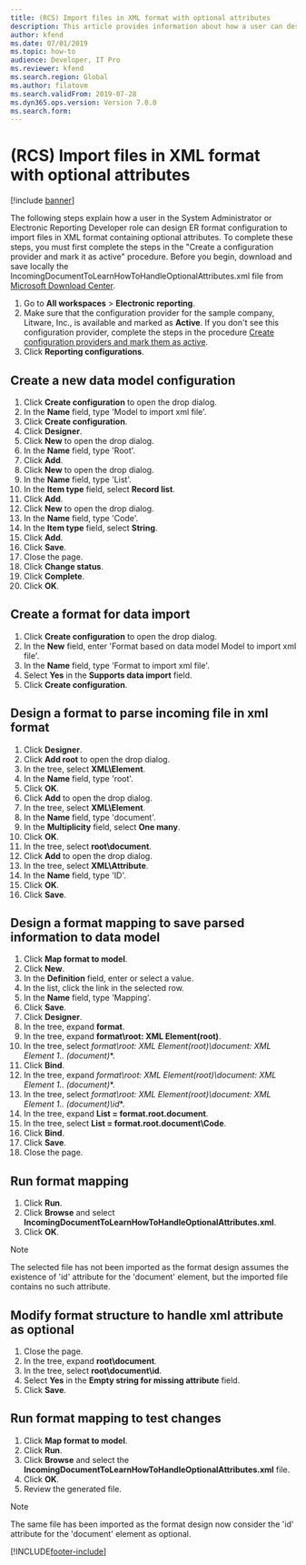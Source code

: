 ```yaml
---
title: (RCS) Import files in XML format with optional attributes
description: This article provides information about how a user can design ER format configuration to import files in XML format containing optional attributes.
author: kfend
ms.date: 07/01/2019
ms.topic: how-to
audience: Developer, IT Pro
ms.reviewer: kfend
ms.search.region: Global
ms.author: filatovm
ms.search.validFrom: 2019-07-28
ms.dyn365.ops.version: Version 7.0.0
ms.search.form: 
---
```

# (RCS) Import files in XML format with optional attributes

[!include [banner](../../includes/banner.md)]

The following steps explain how a user in the System Administrator or Electronic Reporting Developer role can design ER format configuration to import files in XML format containing optional attributes. To complete these steps, you must first complete the steps in the "Create a configuration provider and mark it as active" procedure. Before you begin, download and save locally the IncomingDocumentToLearnHowToHandleOptionalAttributes.xml file from [Microsoft Download Center](https://go.microsoft.com/fwlink/?linkid=874684).

1.    Go to **All workspaces** > **Electronic reporting**.
2.    Make sure that the configuration provider for the sample company, Litware, Inc., is available and marked as **Active**. If you don't see this configuration provider, complete the steps in the procedure [Create configuration providers and mark them as active](er-configuration-provider-mark-it-active-2016-11.md).
3.    Click **Reporting configurations**.

## Create a new data model configuration
1.    Click **Create configuration** to open the drop dialog.
2.    In the **Name** field, type 'Model to import xml file'.
3.    Click **Create configuration**.
4.    Click **Designer**.
5.    Click **New** to open the drop dialog.
6.    In the **Name** field, type 'Root'.
7.    Click **Add**.
8.    Click **New** to open the drop dialog.
9.    In the **Name** field, type 'List'.
10.    In the **Item type** field, select **Record list**.
11.    Click **Add**.
12.    Click **New** to open the drop dialog.
13.    In the **Name** field, type 'Code'.
14.    In the **Item type** field, select **String**.
15.    Click **Add**.
16.    Click **Save**.
17.    Close the page.
18.    Click **Change status**.
19.    Click **Complete**.
20.    Click **OK**.

## Create a format for data import
1.    Click **Create configuration** to open the drop dialog.
2.    In the **New** field, enter 'Format based on data model Model to import xml file'.
3.    In the **Name** field, type 'Format to import xml file'.
4.    Select **Yes** in the **Supports data import** field.
5.    Click **Create configuration**.

## Design a format to parse incoming file in xml format
1.    Click **Designer**.
2.    Click **Add root** to open the drop dialog.
3.    In the tree, select **XML\Element**.
4.    In the **Name** field, type 'root'.
5.    Click **OK**.
6.    Click **Add** to open the drop dialog.
7.    In the tree, select **XML\Element**.
8.    In the **Name** field, type 'document'.
9.    In the **Multiplicity** field, select **One many**.
10.    Click **OK**.
11.    In the tree, select **root\document**.
12.    Click **Add** to open the drop dialog.
13.    In the tree, select **XML\Attribute**.
14.    In the **Name** field, type 'ID'.
15.    Click **OK**.
16.    Click **Save**.

## Design a format mapping to save parsed information to data model
1. Click **Map format to model**.
2. Click **New**.
3. In the **Definition** field, enter or select a value.
4. In the list, click the link in the selected row.
5. In the **Name** field, type 'Mapping'.
6. Click **Save**.
7. Click **Designer**.
8. In the tree, expand **format**.
9. In the tree, expand **format\root: XML Element(root)**.
10.    In the tree, select **format\root: XML Element(root)\document: XML Element 1..* (document)**.
11.    Click **Bind**.
12.    In the tree, expand **format\root: XML Element(root)\document: XML Element 1..* (document)**.
13.    In the tree, select **format\root: XML Element(root)\document: XML Element 1..* (document)\id**.
14.    In the tree, expand **List = format.root.document**.
15.    In the tree, select **List = format.root.document\Code**.
16.    Click **Bind**.
17.    Click **Save**.
18.    Close the page.
 
## Run format mapping
1. Click **Run**.
2. Click **Browse** and select **IncomingDocumentToLearnHowToHandleOptionalAttributes.xml**.
3. Click **OK**.

> [!NOTE]
> The selected file has not been imported as the format design assumes the existence of 'id' attribute for the 'document' element, but the imported file contains no such attribute.

## Modify format structure to handle xml attribute as optional
1. Close the page.
2. In the tree, expand **root\document**.
3. In the tree, select **root\document\id**.
4. Select **Yes** in the **Empty string for missing attribute** field.
5. Click **Save**.
 
## Run format mapping to test changes
1. Click **Map format to model**.
2. Click **Run**.
3. Click **Browse** and select the **IncomingDocumentToLearnHowToHandleOptionalAttributes.xml** file.
4. Click **OK**.
5. Review the generated file. 

> [!NOTE]
> The same file has been imported as the format design now consider the 'id' attribute for the 'document' element as optional.


[!INCLUDE[footer-include](../../../../includes/footer-banner.md)]
